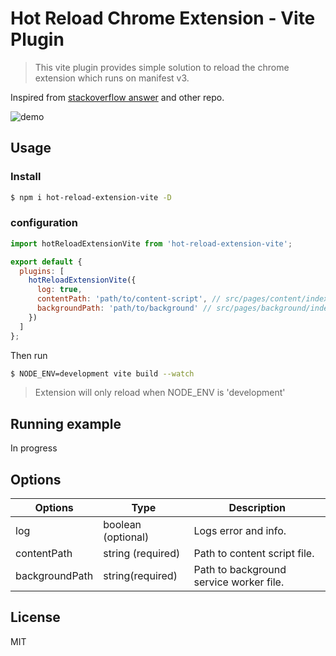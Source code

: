 # Hot Reload Chrome Extension - Vite Plugin

> This vite plugin provides simple solution to reload the chrome extension which runs on manifest v3.

Inspired from [stackoverflow answer](https://stackoverflow.com/a/65485938/7135342) and other repo.

![demo](https://raw.githubusercontent.com/isaurssaurav/hot-reload-extension-vite/main/demo/index.png)

## Usage

### Install

```bash
$ npm i hot-reload-extension-vite -D
```

### configuration

```js
import hotReloadExtensionVite from 'hot-reload-extension-vite';

export default {
  plugins: [
    hotReloadExtensionVite({
      log: true,
      contentPath: 'path/to/content-script', // src/pages/content/index.ts
      backgroundPath: 'path/to/background' // src/pages/background/index.ts
    })
  ]
};
```

Then run

```bash
$ NODE_ENV=development vite build --watch
```

> Extension will only reload when NODE_ENV is 'development'

## Running example

In progress

## Options

| Options        | Type               | Description                             |
| -------------- | ------------------ | --------------------------------------- |
| log            | boolean (optional) | Logs error and info.                    |
| contentPath    | string (required)  | Path to content script file.            |
| backgroundPath | string(required)   | Path to background service worker file. |

## License

MIT
